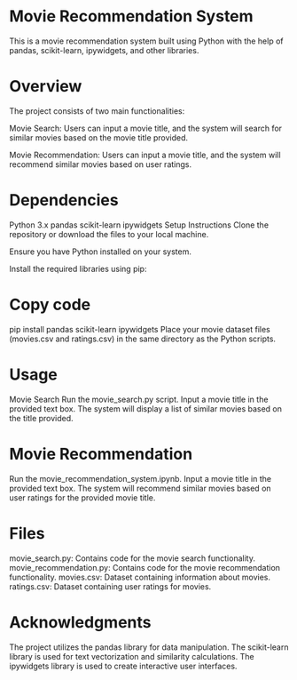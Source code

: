 # Movie Recommendation System
This is a movie recommendation system built using Python with the help of pandas, scikit-learn, ipywidgets, and other libraries.

# Overview
The project consists of two main functionalities:

Movie Search: Users can input a movie title, and the system will search for similar movies based on the movie title provided.

Movie Recommendation: Users can input a movie title, and the system will recommend similar movies based on user ratings.

# Dependencies
Python 3.x
pandas
scikit-learn
ipywidgets
Setup Instructions
Clone the repository or download the files to your local machine.

Ensure you have Python installed on your system.

Install the required libraries using pip:

# Copy code
pip install pandas scikit-learn ipywidgets
Place your movie dataset files (movies.csv and ratings.csv) in the same directory as the Python scripts.

# Usage
Movie Search
Run the movie_search.py script.
Input a movie title in the provided text box.
The system will display a list of similar movies based on the title provided.

# Movie Recommendation
Run the movie_recommendation_system.ipynb.
Input a movie title in the provided text box.
The system will recommend similar movies based on user ratings for the provided movie title.

# Files
movie_search.py: Contains code for the movie search functionality.
movie_recommendation.py: Contains code for the movie recommendation functionality.
movies.csv: Dataset containing information about movies.
ratings.csv: Dataset containing user ratings for movies.

# Acknowledgments
The project utilizes the pandas library for data manipulation.
The scikit-learn library is used for text vectorization and similarity calculations.
The ipywidgets library is used to create interactive user interfaces.
